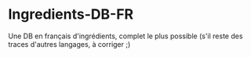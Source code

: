 # Ingredients-DB-FR
Une DB en français d'ingrédients, complet le plus possible (s'il reste des traces d'autres langages, à corriger ;)
